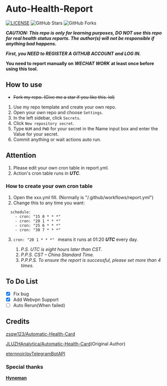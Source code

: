 # Auto-Health-Report

[![LICENSE](https://img.shields.io/github/license/mashape/apistatus.svg?style=flat-square&label=LICENSE)](https://github.com/F-T-Otaku/Auto-Health-Report/blob/main/LICENSE)
![GitHub Stars](https://img.shields.io/github/stars/F-T-Otaku/Auto-Health-Report.svg?style=flat-square&label=Stars&logo=github)
![GitHub Forks](https://img.shields.io/github/forks/F-T-Otaku/Auto-Health-Report.svg?style=flat-square&label=Forks&logo=github)

***CAUTION: This repo is only for learning purposes, DO NOT use this repo for real health status reports. The author(s) will not be responsible if anything bad happens.***

***First, you NEED to REGISTER A GITHUB ACCOUNT and LOG IN.***

**You need to report manually on** ***WECHAT WORK*** **at least once before using this tool.**

## How to use

- ~~Fork my repo. (Give me a star if you like this. lol)~~
1. Use my repo template and create your own repo.
2. Open your own repo and choose `Settings`.
3. In the left sidebar, click `Secrets`.
4. Click `New repository secret`.
5. Type `NUM` and `PWD` for your secret in the Name input box and enter the Value for your secret.
6. Commit anything or wait actions auto run.

## Attention

1. Please edit your own cron table in report.yml.
2. Action's cron table runs in ***UTC***.

### How to create your own cron table

1. Open the xxx.yml fill. (Normally is "/.github/workflows/report.yml")
2. Change this to any time you want:
```
  schedule:
    - cron: "15 0 * * *"
    - cron: "20 1 * * *" 
    - cron: "25 6 * * *" 
    - cron: "30 7 * * *" 
```
3. `cron: "20 1 * * *" ` means it runs at 01:20 ***UTC*** every day.

   1. *P.S. UTC is eight hours later than CST.*
   2. *P.P.S. CST – China Standard Time.*
   3. *P.P.P.S. To ensure the report is successful, please set more than 4 times.*

## To Do List

- [x] Fix bug
- [x] Add Webvpn Support
- [ ] Auto Rerun(When failed)

## Credits

[zsqw123/Automatic-Health-Card](https://github.com/zsqw123/Automatic-Health-Card)

[JLUZHAnalytica/Automatic-Health-Card](https://github.com/JLUZHAnalytica/Automatic-Health-Card)(Original Author)

[eternnoir/pyTelegramBotAPI](https://github.com/eternnoir/pyTelegramBotAPI)

### Special thanks

[**Hyneman**](https://github.com/HynemanKan)
